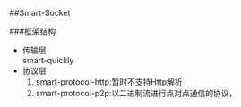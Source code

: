 ##Smart-Socket

###框架结构
- 传输层  
	smart-quickly
- 协议层  
	1. smart-protocol-http:暂时不支持Http解析  
	2. smart-protocol-p2p:以二进制流进行点对点通信的协议，